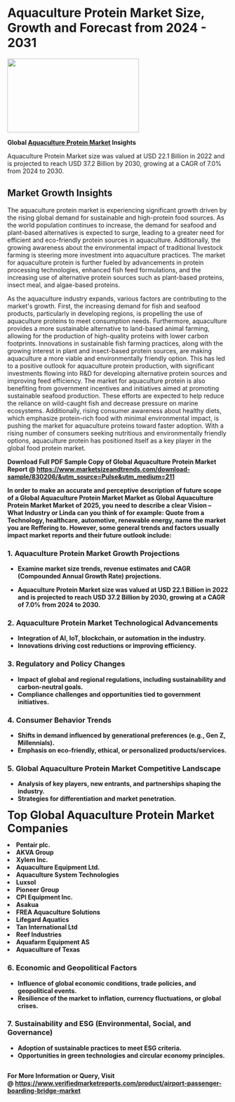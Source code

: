 <H1>Aquaculture Protein Market Size, Growth and Forecast from 2024 - 2031</H1><img class="aligncenter size-medium wp-image-584254" src="https://thirdeyenews.in/wp-content/uploads/2024/09/Global-Market-Research-300x168.jpeg" alt="" width="300" height="168" /><p><strong>Global&nbsp;<a href="https://www.marketsizeandtrends.com/download-sample/830206/&amp;utm_source=Pulse&amp;utm_medium=211">Aquaculture Protein Market</a> Insights</strong></p><p>Aquaculture Protein Market size was valued at USD 22.1 Billion in 2022 and is projected to reach USD 37.2 Billion by 2030, growing at a CAGR of 7.0% from 2024 to 2030.</p><p><h2>Market Growth Insights</h2> <p>The aquaculture protein market is experiencing significant growth driven by the rising global demand for sustainable and high-protein food sources. As the world population continues to increase, the demand for seafood and plant-based alternatives is expected to surge, leading to a greater need for efficient and eco-friendly protein sources in aquaculture. Additionally, the growing awareness about the environmental impact of traditional livestock farming is steering more investment into aquaculture practices. The market for aquaculture protein is further fueled by advancements in protein processing technologies, enhanced fish feed formulations, and the increasing use of alternative protein sources such as plant-based proteins, insect meal, and algae-based proteins.</p> <p><strong></strong></p> <p>As the aquaculture industry expands, various factors are contributing to the market's growth. First, the increasing demand for fish and seafood products, particularly in developing regions, is propelling the use of aquaculture proteins to meet consumption needs. Furthermore, aquaculture provides a more sustainable alternative to land-based animal farming, allowing for the production of high-quality proteins with lower carbon footprints. Innovations in sustainable fish farming practices, along with the growing interest in plant and insect-based protein sources, are making aquaculture a more viable and environmentally friendly option. This has led to a positive outlook for aquaculture protein production, with significant investments flowing into R&D for developing alternative protein sources and improving feed efficiency. The market for aquaculture protein is also benefiting from government incentives and initiatives aimed at promoting sustainable seafood production. These efforts are expected to help reduce the reliance on wild-caught fish and decrease pressure on marine ecosystems. Additionally, rising consumer awareness about healthy diets, which emphasize protein-rich food with minimal environmental impact, is pushing the market for aquaculture proteins toward faster adoption. With a rising number of consumers seeking nutritious and environmentally friendly options, aquaculture protein has positioned itself as a key player in the global food protein market. </p> <p><strong></p><p><span class=""><strong>Download Full PDF Sample Copy of Global Aquaculture Protein Market Report</strong> @ <a href="https://www.marketsizeandtrends.com/download-sample/830206/&amp;utm_source=Pulse&amp;utm_medium=211" target="_blank">https://www.marketsizeandtrends.com/download-sample/830206/&amp;utm_source=Pulse&amp;utm_medium=211</a></span></p><p>In order to make an accurate and perceptive description of future scope of a Global&nbsp;Aquaculture Protein Market Market as Global&nbsp;Aquaculture Protein Market Market of 2025, you need to describe a clear Vision &ndash; What Industry or Linda can you think of for example: Quote from a Technology, healthcare, automotive, renewable energy, name the market you are Reffering to. However, some general trends and factors usually impact market reports and their future outlook include:</p><h3>1.&nbsp;<strong>Aquaculture Protein Market Growth Projections</strong></h3><ul><li>Examine market size trends, revenue estimates and CAGR (Compounded Annual Growth Rate) projections.</li><li><p>Aquaculture Protein Market size was valued at USD 22.1 Billion in 2022 and is projected to reach USD 37.2 Billion by 2030, growing at a CAGR of 7.0% from 2024 to 2030.</p></li></ul><h3>2.&nbsp;<strong>Aquaculture Protein Market Technological Advancements</strong></h3><ul><li>Integration of AI, IoT, blockchain, or automation in the industry.</li><li>Innovations driving cost reductions or improving efficiency.</li></ul><h3>3.&nbsp;<strong>Regulatory and Policy Changes</strong></h3><ul><li>Impact of global and regional regulations, including sustainability and carbon-neutral goals.</li><li>Compliance challenges and opportunities tied to government initiatives.</li></ul><h3>4.&nbsp;<strong>Consumer Behavior Trends</strong></h3><ul><li>Shifts in demand influenced by generational preferences (e.g., Gen Z, Millennials).</li><li>Emphasis on eco-friendly, ethical, or personalized products/services.</li></ul><h3>5.&nbsp;<strong>Global Aquaculture Protein Market Competitive Landscape</strong></h3><ul><li>Analysis of key players, new entrants, and partnerships shaping the industry.</li><li>Strategies for differentiation and market penetration.</li></ul><p data-pm-slice="1 1 []"><span style="color: inherit; font-family: inherit; font-size: 25px;">Top Global Aquaculture Protein Market Companies</span></p><div class="" data-test-id=""><p><li>Pentair plc.</li><li> AKVA Group</li><li> Xylem Inc.</li><li> Aquaculture Equipment Ltd.</li><li> Aquaculture System Technologies</li><li> Luxsol</li><li> Pioneer Group</li><li> CPI Equipment Inc.</li><li> Asakua</li><li> FREA Aquaculture Solutions</li><li> Lifegard Aquatics</li><li> Tan International Ltd</li><li> Reef Industries</li><li> Aquafarm Equipment AS</li><li> Aquaculture of Texas</li></p></div><h3>6.&nbsp;<strong>Economic and Geopolitical Factors</strong></h3><ul><li>Influence of global economic conditions, trade policies, and geopolitical events.</li><li>Resilience of the market to inflation, currency fluctuations, or global crises.</li></ul><h3>7.&nbsp;<strong>Sustainability and ESG (Environmental, Social, and Governance)</strong></h3><ul><li>Adoption of sustainable practices to meet ESG criteria.</li><li>Opportunities in green technologies and circular economy principles.</li></ul><h2><strong style="font-size: 14px;">For More Information or Query, Visit @&nbsp;</strong><a style="background-color: #ffffff; font-size: 14px;" href="https://www.marketsizeandtrends.com/report/aquaculture-protein-market/" target="_blank">https://www.verifiedmarketreports.com/product/airport-passenger-boarding-bridge-market</a></h2>
